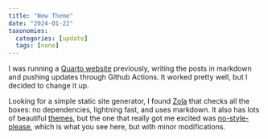 ```yaml
---
title: "New Theme"
date: "2024-01-22"
taxonomies:
  categories: [update]
  tags: [none]
---
```


I was running a [Quarto website](https://quarto.org/docs/websites/) previously, writing the posts in markdown and pushing updates through Github Actions. It worked pretty well, but I decided to change it up.

Looking for a simple static site generator, I found [Zola](https://github.com/getzola/zola) that checks all the boxes: no dependencies, lightning fast, and uses markdown. It also has lots of beautiful [themes](https://www.getzola.org/themes/), but the one that really got me excited was [no-style-please](https://github.com/atgumx/no-style-please), which is what you see here, but with minor modifications.

